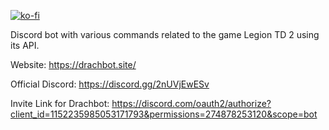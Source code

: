 [![ko-fi](https://ko-fi.com/img/githubbutton_sm.svg)](https://ko-fi.com/P5P5VOKWW)

Discord bot with various commands related to the game Legion TD 2 using its API.

Website: https://drachbot.site/

Official Discord: https://discord.gg/2nUVjEwESv

Invite Link for Drachbot: https://discord.com/oauth2/authorize?client_id=1152235985053171793&permissions=274878253120&scope=bot
